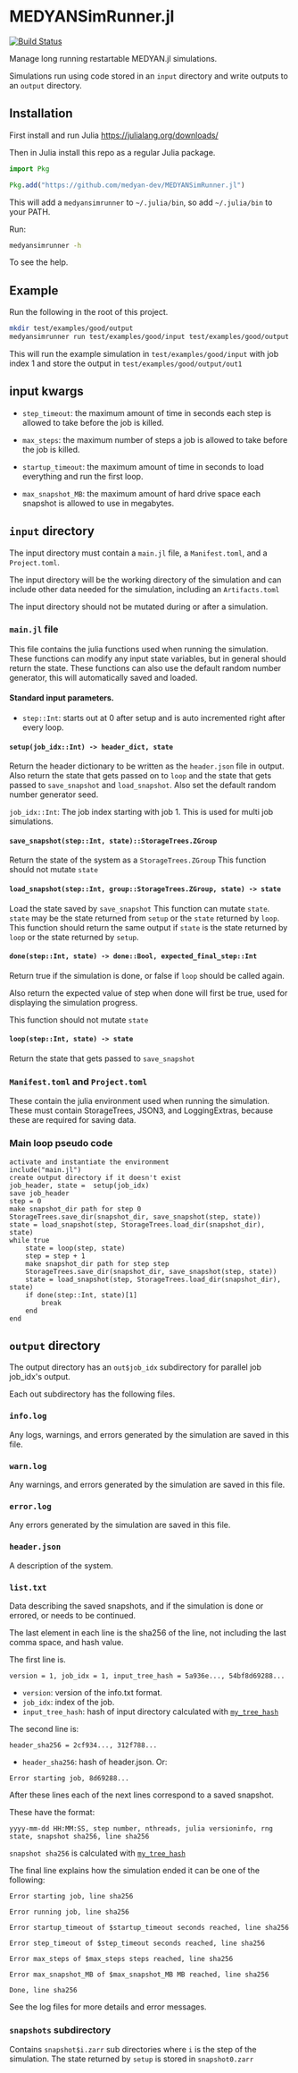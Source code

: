 # MEDYANSimRunner.jl

[![Build Status](https://github.com/medyan-dev/MEDYANSimRunner.jl/actions/workflows/CI.yml/badge.svg?branch=main)](https://github.com/medyan-dev/MEDYANSimRunner.jl/actions/workflows/CI.yml?query=branch%3Amain)

Manage long running restartable MEDYAN.jl simulations.

Simulations run using code stored in an `input` directory and write outputs to an `output` directory.

## Installation
First install and run Julia https://julialang.org/downloads/

Then in Julia install this repo as a regular Julia package.
```julia
import Pkg

Pkg.add("https://github.com/medyan-dev/MEDYANSimRunner.jl")
```

This will add a `medyansimrunner` to `~/.julia/bin`, so add `~/.julia/bin` to your PATH.

Run:
```sh
medyansimrunner -h
```
To see the help.

## Example
Run the following in the root of this project.
```sh
mkdir test/examples/good/output
medyansimrunner run test/examples/good/input test/examples/good/output 1
```
This will run the example simulation in `test/examples/good/input` with job index 1 and store the output in `test/examples/good/output/out1`

## input kwargs

- `step_timeout`: the maximum amount of time in seconds each step is allowed to take before the job is killed.

- `max_steps`: the maximum number of steps a job is allowed to take before the job is killed.

- `startup_timeout`: the maximum amount of time in seconds to load everything and run the first loop.

- `max_snapshot_MB`: the maximum amount of hard drive space each snapshot is allowed to use in megabytes.

## `input` directory

The input directory must contain a `main.jl` file, a `Manifest.toml`, and a `Project.toml`.

The input directory will be the working directory of the simulation and can include other data needed for the simulation, including an `Artifacts.toml`

The input directory should not be mutated during or after a simulation.

### `main.jl` file

This file contains the julia functions used when running the simulation.
These functions can modify any input state variables, but in general should return the state.
These functions can also use the default random number generator, this will automatically saved and loaded.

#### Standard input parameters.
 - `step::Int`: starts out at 0 after setup and is auto incremented right after every loop.

#### `setup(job_idx::Int) -> header_dict, state`
Return the header dictionary to be written as the `header.json` file in output.
Also return the state that gets passed on to `loop` and the state that gets passed to `save_snapshot` and `load_snapshot`.
Also set the default random number generator seed.

`job_idx::Int`: The job index starting with job 1. This is used for multi job simulations.

#### `save_snapshot(step::Int, state)::StorageTrees.ZGroup`
Return the state of the system as a `StorageTrees.ZGroup`
This function should not mutate `state`

#### `load_snapshot(step::Int, group::StorageTrees.ZGroup, state) -> state`
Load the state saved by `save_snapshot`
This function can mutate `state`.
`state` may be the state returned from `setup` or the `state` returned by `loop`.
This function should return the same output if `state` is the state returned by `loop` or the 
state returned by `setup`.

#### `done(step::Int, state) -> done::Bool, expected_final_step::Int`
Return true if the simulation is done, or false if `loop` should be called again.

Also return the expected value of step when done will first be true, used for displaying the simulation progress.

This function should not mutate `state`

#### `loop(step::Int, state) -> state`
Return the state that gets passed to `save_snapshot`



### `Manifest.toml` and `Project.toml`

These contain the julia environment used when running the simulation. 
These must contain StorageTrees, JSON3, and LoggingExtras, because these are required for saving data.

### Main loop pseudo code

```
activate and instantiate the environment
include("main.jl")
create output directory if it doesn't exist
job_header, state =  setup(job_idx)
save job_header
step = 0
make snapshot_dir path for step 0
StorageTrees.save_dir(snapshot_dir, save_snapshot(step, state))
state = load_snapshot(step, StorageTrees.load_dir(snapshot_dir), state)
while true
    state = loop(step, state)
    step = step + 1
    make snapshot_dir path for step step
    StorageTrees.save_dir(snapshot_dir, save_snapshot(step, state))
    state = load_snapshot(step, StorageTrees.load_dir(snapshot_dir), state)
    if done(step::Int, state)[1]
        break
    end
end
```



## `output` directory

The output directory has an `out$job_idx` subdirectory for parallel job job_idx's output.

Each out subdirectory has the following files.

### `info.log`
Any logs, warnings, and errors generated by the simulation are saved in this file.

### `warn.log`
Any warnings, and errors generated by the simulation are saved in this file.

### `error.log`
Any errors generated by the simulation are saved in this file.

### `header.json`
A description of the system.

### `list.txt`
Data describing the saved snapshots, and if the simulation is done or errored, or needs to be continued.

The last element in each line is the sha256 of the line, not including the last comma space, and hash value.


The first line is.
```
version = 1, job_idx = 1, input_tree_hash = 5a936e..., 54bf8d69288...
```
- `version`: version of the info.txt format.
- `job_idx`: index of the job. 
- `input_tree_hash`: hash of input directory calculated with [`my_tree_hash`](src/treehash.jl)

The second line is:
```
header_sha256 = 2cf934..., 312f788...
```
- `header_sha256`: hash of header.json.
Or:
```
Error starting job, 8d69288...
```

After these lines each of the next lines correspond to a saved snapshot.

These have the format:
```
yyyy-mm-dd HH:MM:SS, step number, nthreads, julia versioninfo, rng state, snapshot sha256, line sha256
```

`snapshot sha256` is calculated with [`my_tree_hash`](src/treehash.jl)

The final line explains how the simulation ended it can be one of the following:
```
Error starting job, line sha256
```

```
Error running job, line sha256
```

```
Error startup_timeout of $startup_timeout seconds reached, line sha256
```

```
Error step_timeout of $step_timeout seconds reached, line sha256
```

```
Error max_steps of $max_steps steps reached, line sha256
```

```
Error max_snapshot_MB of $max_snapshot_MB MB reached, line sha256
```

```
Done, line sha256
```

See the log files for more details and error messages.


### `snapshots` subdirectory
Contains `snapshot$i.zarr` sub directories where `i` is the step of the simulation.
The state returned by `setup` is stored in `snapshot0.zarr`
